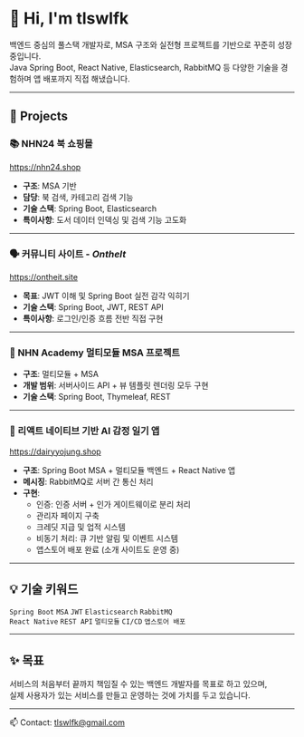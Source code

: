 # 👋 Hi, I'm tlswlfk

백엔드 중심의 풀스택 개발자로, MSA 구조와 실전형 프로젝트를 기반으로 꾸준히 성장 중입니다.  
Java Spring Boot, React Native, Elasticsearch, RabbitMQ 등 다양한 기술을 경험하며 앱 배포까지 직접 해냈습니다.

---

## 🧩 Projects

### 📚 NHN24 북 쇼핑몰
https://nhn24.shop
- **구조**: MSA 기반
- **담당**: 북 검색, 카테고리 검색 기능
- **기술 스택**: Spring Boot, Elasticsearch
- **특이사항**: 도서 데이터 인덱싱 및 검색 기능 고도화

---

### 🗣️ 커뮤니티 사이트 - *OntheIt*
https://ontheit.site
- **목표**: JWT 이해 및 Spring Boot 실전 감각 익히기
- **기술 스택**: Spring Boot, JWT, REST API
- **특이사항**: 로그인/인증 흐름 전반 직접 구현

---

### 🏢 NHN Academy 멀티모듈 MSA 프로젝트
- **구조**: 멀티모듈 + MSA
- **개발 범위**: 서버사이드 API + 뷰 템플릿 렌더링 모두 구현
- **기술 스택**: Spring Boot, Thymeleaf, REST

---

### 📱 리액트 네이티브 기반 AI 감정 일기 앱
https://dairyyojung.shop
- **구조**: Spring Boot MSA + 멀티모듈 백엔드 + React Native 앱
- **메시징**: RabbitMQ로 서버 간 통신 처리
- **구현**:
  - 인증: 인증 서버 + 인가 게이트웨이로 분리 처리
  - 관리자 페이지 구축
  - 크레딧 지급 및 업적 시스템
  - 비동기 처리: 큐 기반 알림 및 이벤트 시스템
  - 앱스토어 배포 완료 (소개 사이트도 운영 중)

---

## 💡 기술 키워드

`Spring Boot` `MSA` `JWT` `Elasticsearch` `RabbitMQ`  
`React Native` `REST API` `멀티모듈` `CI/CD` `앱스토어 배포`

---

## ✨ 목표

서비스의 처음부터 끝까지 책임질 수 있는 백엔드 개발자를 목표로 하고 있으며,  
실제 사용자가 있는 서비스를 만들고 운영하는 것에 가치를 두고 있습니다.

---

📫 Contact: tlswlfk@gmail.com
